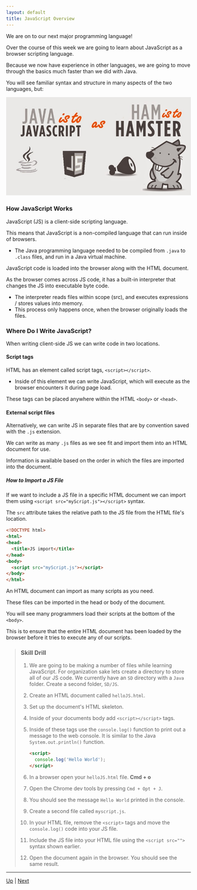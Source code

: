 ```yaml
---
layout: default
title: JavaScript Overview  
---
```


We are on to our next major programming language!

Over the course of this week we are going to learn about JavaScript as a browser scripting language.

Because we now have experience in other languages, we are going to move through the basics much faster than we did with Java.

You will see familiar syntax and structure in many aspects of the two languages, but:

![Java vs. JS](images/java-vs-javascript.jpg)

### How JavaScript Works

JavaScript (JS) is a client-side scripting language.

This means that JavaScript is a non-compiled language that can run inside of browsers.

* The Java programming language needed to be compiled from `.java` to `.class` files, and run in a Java virtual machine.

JavaScript code is loaded into the browser along with the HTML document.

As the browser comes across JS code, it has a built-in interpreter that changes the JS into executable byte code.
* The interpreter reads files within scope (src), and executes expressions / stores values into memory.
* This process only happens once, when the browser originally loads the files.

### Where Do I Write JavaScript?

When writing client-side JS we can write code in two locations.

#### Script tags  
HTML has an element called script tags, `<script></script>`.

* Inside of this element we can write JavaScript, which will execute as the browser encounters it during page load.

These tags can be placed anywhere within the HTML `<body>` or `<head>`.

#### External script files  

Alternatively, we can write JS in separate files that are by convention saved with the `.js` extension.

We can write as many `.js` files as we see fit and import them into an HTML document for use.

Information is available based on the order in which the files are imported into the document.

##### How to Import a JS File  

If we want to include a JS file in a specific HTML document we can import them using `<script src="myScript.js"></script>` syntax.

The `src` attribute takes the relative path to the JS file from the HTML file's location.  

```html
<!DOCTYPE html>
<html>
<head>
  <title>JS import</title>
</head>
<body>
  <script src="myScript.js"></script>
</body>
</html>
```

An HTML document can import as many scripts as you need.

These files can be imported in the head or body of the document.

You will see many programmers load their scripts at the bottom of the `<body>`.

This is to ensure that the entire HTML document has been loaded by the browser before it tries to execute any of our scripts.

> ### Skill Drill
> 1. We are going to be making a number of files while learning JavaScript. For organization sake lets create a directory to store all of our JS code. We currently have an `SD` directory with a `Java` folder. Create a second folder,  `SD/JS`.
>
> 1. Create an HTML document called `helloJS.html`.  
>
> 1. Set up the document's HTML skeleton.  
>
> 1. Inside of your documents body add `<script></script>` tags.  
>
> 1. Inside of these tags use the `console.log()` function to print out a message to the web console. It is similar to the Java `System.out.println()` function.  
>
>     ```html
>     <script>
>       console.log('Hello World');
>     </script>
>     ```
>
> 1. In a browser open your `helloJS.html` file. **Cmd + o**
>
> 1. Open the Chrome dev tools by pressing `Cmd + Opt + J`.  
>
> 1. You should see the message `Hello World` printed in the console.  
>
> 1. Create a second file called `myscript.js`.  
>
> 1. In your HTML file, remove the `<script>` tags and move the `console.log()` code into your JS file.  
>
> 1. Include the JS file into your HTML file using the `<script src="">` syntax shown earlier.
>
> 1. Open the document again in the browser. You should see the same result.  

<!--
 [The Chrome Console](chromeConsole.md) 
-->

<hr>

[Up](../README.md) | [Next](chromeConsole.md)
